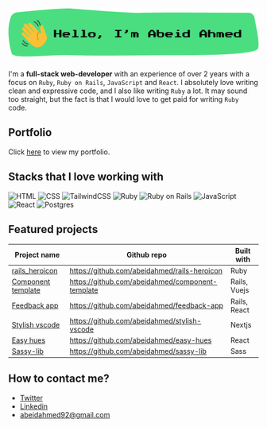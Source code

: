 # ![Hello, I'm Abeid Ahmed](./assets/image.png)

I'm a **full-stack web-developer** with an experience of over 2 years with a
focus on `Ruby`, `Ruby on Rails`, `JavaScript` and `React`. I absolutely love
writing clean and expressive code, and I also like writing `Ruby` a lot. It may
sound too straight, but the fact is that I would love to get paid for writing `Ruby`
code.

## Portfolio

Click [here](https://abeidahmed.me/) to view my portfolio.

## Stacks that I love working with

![HTML](https://img.shields.io/badge/html5%20-%23E34F26.svg?&style=for-the-badge&logo=html5&logoColor=white)
![CSS](https://img.shields.io/badge/css3%20-%231572B6.svg?&style=for-the-badge&logo=css3&logoColor=white)
![TailwindCSS](https://img.shields.io/badge/tailwindcss%20-%2338B2AC.svg?&style=for-the-badge&logo=tailwind-css&logoColor=white)
![Ruby](https://img.shields.io/badge/ruby-%23CC342D.svg?&style=for-the-badge&logo=ruby&logoColor=white)
![Ruby on Rails](https://img.shields.io/badge/rails%20-%23CC0000.svg?&style=for-the-badge&logo=ruby-on-rails&logoColor=white)
![JavaScript](https://img.shields.io/badge/javascript%20-%23323330.svg?&style=for-the-badge&logo=javascript&logoColor=%23F7DF1E)
![React](https://img.shields.io/badge/react%20-%2320232a.svg?&style=for-the-badge&logo=react&logoColor=%2361DAFB)
![Postgres](https://img.shields.io/badge/postgres-%23316192.svg?&style=for-the-badge&logo=postgresql&logoColor=white)

## Featured projects

| Project name                                                    | Github repo                                      | Built with   |
| --------------------------------------------------------------- | ------------------------------------------------ | ------------ |
| [rails_heroicon](https://rubygems.org/gems/rails_heroicon)      | https://github.com/abeidahmed/rails-heroicon     | Ruby         |
| [Component template](https://tailwind-component.herokuapp.com/) | https://github.com/abeidahmed/component-template | Rails, Vuejs |
| [Feedback app](https://feeder-fish.herokuapp.com/)              | https://github.com/abeidahmed/feedback-app       | Rails, React |
| [Stylish vscode](https://stylish-vscode.vercel.app/)            | https://github.com/abeidahmed/stylish-vscode     | Nextjs       |
| [Easy hues](https://infinite-oasis-17383.herokuapp.com/)        | https://github.com/abeidahmed/easy-hues          | React        |
| [Sassy-lib](https://www.npmjs.com/package/sassy-lib)            | https://github.com/abeidahmed/sassy-lib          | Sass         |

## How to contact me?

- [Twitter](https://twitter.com/iamhawaabi)
- [Linkedin](https://www.linkedin.com/in/abeidahmed/)
- [abeidahmed92@gmail.com](mailto:abeidahmed92@gmail.com)

